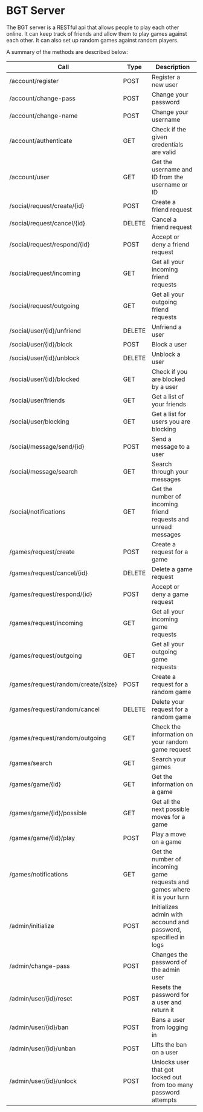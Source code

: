 BGT Server
==========

The BGT server is a RESTful api that allows people to play each other online.
It can keep track of friends and allow them to play games against each other.
It can also set up random games against random players.

A summary of the methods are described below:

| Call                                      | Type      | Description                                                               |
|-------------------------------------------|-----------|---------------------------------------------------------------------------|
| /account/register                         | POST      | Register a new user                                                       |
| /account/change-pass                      | POST      | Change your password                                                      |
| /account/change-name                      | POST      | Change your username                                                      |
| /account/authenticate                     | GET       | Check if the given credentials are valid                                  |
| /account/user                             | GET       | Get the username and ID from the username or ID                           |
| /social/request/create/{id}               | POST      | Create a friend request                                                   |
| /social/request/cancel/{id}               | DELETE    | Cancel a friend request                                                   |
| /social/request/respond/{id}              | POST      | Accept or deny a friend request                                           |
| /social/request/incoming                  | GET       | Get all your incoming friend requests                                     |
| /social/request/outgoing                  | GET       | Get all your outgoing friend requests                                     |
| /social/user/{id}/unfriend                | DELETE    | Unfriend a user                                                           |
| /social/user/{id}/block                   | POST      | Block a user                                                              |
| /social/user/{id}/unblock                 | DELETE    | Unblock a user                                                            |
| /social/user/{id}/blocked                 | GET       | Check if you are blocked by a user                                        |
| /social/user/friends                      | GET       | Get a list of your friends                                                |
| /social/user/blocking                     | GET       | Get a list for users you are blocking                                     |
| /social/message/send/{id}                 | POST      | Send a message to a user                                                  |
| /social/message/search                    | GET       | Search through your messages                                              |
| /social/notifications                     | GET       | Get the number of incoming friend requests and unread messages            |
| /games/request/create                     | POST      | Create a request for a game                                               |
| /games/request/cancel/{id}                | DELETE    | Delete a game request                                                     |
| /games/request/respond/{id}               | POST      | Accept or deny a game request                                             |
| /games/request/incoming                   | GET       | Get all your incoming game requests                                       |
| /games/request/outgoing                   | GET       | Get all your outgoing game requests                                       |
| /games/request/random/create/{size}       | POST      | Create a request for a random game                                        |
| /games/request/random/cancel              | DELETE    | Delete your request for a random game                                     |
| /games/request/random/outgoing            | GET       | Check the information on your random game request                         |
| /games/search                             | GET       | Search your games                                                         |
| /games/game/{id}                          | GET       | Get the information on a game                                             |
| /games/game/{id}/possible                 | GET       | Get all the next possible moves for a game                                |
| /games/game/{id}/play                     | POST      | Play a move on a game                                                     |
| /games/notifications                      | GET       | Get the number of incoming game requests and games where it is your turn  |
| /admin/initialize                         | POST      | Initializes admin with accound and password, specified in logs            |
| /admin/change-pass                        | POST      | Changes the password of the admin user                                    |
| /admin/user/{id}/reset                    | POST      | Resets the password for a user and return it                              |
| /admin/user/{id}/ban                      | POST      | Bans a user from logging in                                               |
| /admin/user/{id}/unban                    | POST      | Lifts the ban on a user                                                   |
| /admin/user/{id}/unlock                   | POST      | Unlocks user that got locked out from too many password attempts          |

